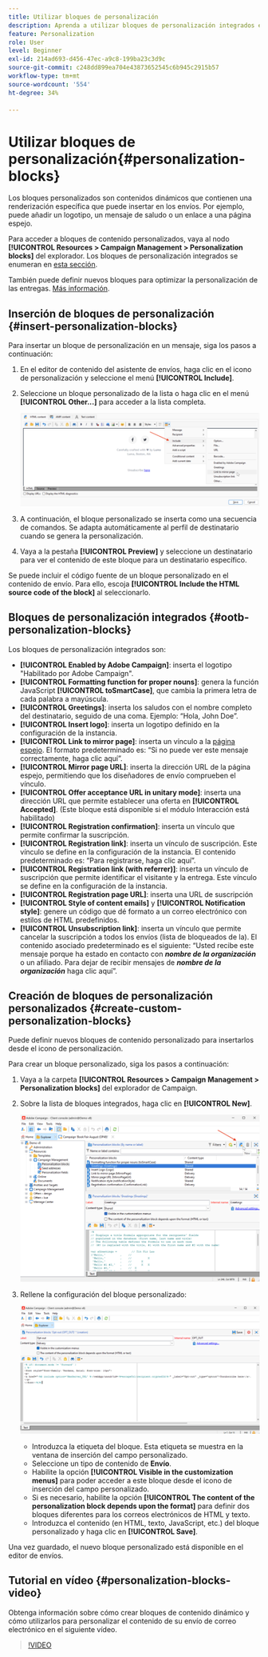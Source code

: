 ```yaml
---
title: Utilizar bloques de personalización
description: Aprenda a utilizar bloques de personalización integrados en el contenido del mensaje
feature: Personalization
role: User
level: Beginner
exl-id: 214ad693-d456-47ec-a9c8-199ba23c3d9c
source-git-commit: c248dd899ea704e43873652545c6b945c2915b57
workflow-type: tm+mt
source-wordcount: '554'
ht-degree: 34%

---
```


# Utilizar bloques de personalización{#personalization-blocks}

Los bloques personalizados son contenidos dinámicos que contienen una renderización específica que puede insertar en los envíos. Por ejemplo, puede añadir un logotipo, un mensaje de saludo o un enlace a una página espejo.

Para acceder a bloques de contenido personalizados, vaya al nodo **[!UICONTROL Resources > Campaign Management > Personalization blocks]** del explorador. Los bloques de personalización integrados se enumeran en [esta sección](#ootb-personalization-blocks).

También puede definir nuevos bloques para optimizar la personalización de las entregas. [Más información](#create-custom-personalization-blocks).

## Inserción de bloques de personalización {#insert-personalization-blocks}

Para insertar un bloque de personalización en un mensaje, siga los pasos a continuación:

1. En el editor de contenido del asistente de envíos, haga clic en el icono de personalización y seleccione el menú **[!UICONTROL Include]**.
1. Seleccione un bloque personalizado de la lista o haga clic en el menú **[!UICONTROL Other...]** para acceder a la lista completa.

   ![](assets/perso-content-block.png)

1. A continuación, el bloque personalizado se inserta como una secuencia de comandos. Se adapta automáticamente al perfil de destinatario cuando se genera la personalización.
1. Vaya a la pestaña **[!UICONTROL Preview]** y seleccione un destinatario para ver el contenido de este bloque para un destinatario específico.

Se puede incluir el código fuente de un bloque personalizado en el contenido de envío. Para ello, escoja **[!UICONTROL Include the HTML source code of the block]** al seleccionarlo.

## Bloques de personalización integrados {#ootb-personalization-blocks}

Los bloques de personalización integrados son:

* **[!UICONTROL Enabled by Adobe Campaign]**: inserta el logotipo &quot;Habilitado por Adobe Campaign&quot;.
* **[!UICONTROL Formatting function for proper nouns]**: genera la función JavaScript **[!UICONTROL toSmartCase]**, que cambia la primera letra de cada palabra a mayúscula.
* **[!UICONTROL Greetings]**: inserta los saludos con el nombre completo del destinatario, seguido de una coma. Ejemplo: “Hola, John Doe”.
* **[!UICONTROL Insert logo]**: inserta un logotipo definido en la configuración de la instancia.
* **[!UICONTROL Link to mirror page]**: inserta un vínculo a la [página espejo](mirror-page.md). El formato predeterminado es: “Si no puede ver este mensaje correctamente, haga clic aquí”.
* **[!UICONTROL Mirror page URL]**: inserta la dirección URL de la página espejo, permitiendo que los diseñadores de envío comprueben el vínculo.
* **[!UICONTROL Offer acceptance URL in unitary mode]**: inserta una dirección URL que permite establecer una oferta en **[!UICONTROL Accepted]**. (Este bloque está disponible si el módulo Interacción está habilitado)
* **[!UICONTROL Registration confirmation]**: inserta un vínculo que permite confirmar la suscripción.
* **[!UICONTROL Registration link]**: inserta un vínculo de suscripción. Este vínculo se define en la configuración de la instancia. El contenido predeterminado es: “Para registrarse, haga clic aquí”.
* **[!UICONTROL Registration link (with referrer)]**: inserta un vínculo de suscripción que permite identificar el visitante y la entrega. Este vínculo se define en la configuración de la instancia.
* **[!UICONTROL Registration page URL]**: inserta una URL de suscripción
* **[!UICONTROL Style of content emails]** y **[!UICONTROL Notification style]**: genere un código que dé formato a un correo electrónico con estilos de HTML predefinidos.
* **[!UICONTROL Unsubscription link]**: inserta un vínculo que permite cancelar la suscripción a todos los envíos (lista de bloqueados de la). El contenido asociado predeterminado es el siguiente: “Usted recibe este mensaje porque ha estado en contacto con ***nombre de la organización*** o un afiliado. Para dejar de recibir mensajes de ***nombre de la organización*** haga clic aquí”.

## Creación de bloques de personalización personalizados {#create-custom-personalization-blocks}

Puede definir nuevos bloques de contenido personalizado para insertarlos desde el icono de personalización.

Para crear un bloque personalizado, siga los pasos a continuación:

1. Vaya a la carpeta **[!UICONTROL Resources > Campaign Management > Personalization blocks]** del explorador de Campaign.
1. Sobre la lista de bloques integrados, haga clic en **[!UICONTROL New]**.

   ![](assets/perso-new-block.png)

1. Rellene la configuración del bloque personalizado:

   ![](assets/perso-custom-block.png)

   * Introduzca la etiqueta del bloque. Esta etiqueta se muestra en la ventana de inserción del campo personalizado.
   * Seleccione un tipo de contenido de **Envío**.
   * Habilite la opción **[!UICONTROL Visible in the customization menus]** para poder acceder a este bloque desde el icono de inserción del campo personalizado.
   * Si es necesario, habilite la opción **[!UICONTROL The content of the personalization block depends upon the format]** para definir dos bloques diferentes para los correos electrónicos de HTML y texto.
   * Introduzca el contenido (en HTML, texto, JavaScript, etc.) del bloque personalizado y haga clic en **[!UICONTROL Save]**.

Una vez guardado, el nuevo bloque personalizado está disponible en el editor de envíos.

## Tutorial en vídeo {#personalization-blocks-video}

Obtenga información sobre cómo crear bloques de contenido dinámico y cómo utilizarlos para personalizar el contenido de su envío de correo electrónico en el siguiente vídeo.

>[!VIDEO](https://video.tv.adobe.com/v/3449009?quality=12&captions=spa)
